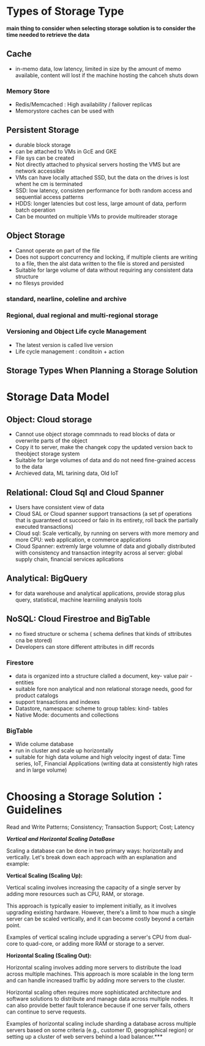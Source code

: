 # Types of Storage Type
**main thing to consider when selecting storage solution is to consider the time needed to retrieve the data**


## Cache
- in-memo data, low latency, limited in size by the amount of memo available, content will lost if the machine hosting the cahceh shuts down
### Memory Store
- Redis/Memcached  : High availability / failover replicas
- Memorystore caches can be used with

## Persistent Storage
- durable block storage
- can be attached to VMs in GcE and GKE
- File sys can be created
- Not directly attached to physical servers hosting the VMS but are network accessible
- VMs can have locally  attached SSD, but the data on the drives is lost whent he cm is terminated
- SSD: low latency, consisten performance for both random access and sequential access patterns
- HDDS: longer latencies but cost less, large amount of data, perform batch operation
- Can be mounted on multiple VMs to provide multireader storage
## Object Storage
- Cannot operate on part of the file
- Does not support concurrency and locking, if multiple clients are writing to a file, then the alst data written to the file is stored and persisted
- Suitable for large volume of data without requiring any consistent data structure
- no filesys provided
### standard, nearline, coleline and archive
### Regional, dual regional and multi-regional storage
### Versioning and Object Life cycle Management
- The latest version is called live version
- Life cycle management : conditoin + action


## Storage Types When Planning a Storage Solution


# Storage Data Model
## Object: Cloud storage
- Cannot use object storage commnads to read blocks of data or overwrite parts of the object
- Copy it to server, make the changek copy the updated version back to theobject storage system
- Suitable for large volumes of data and do not need fine-grained access to the data
- Archieved data, ML tarining data, Old IoT

## Relational: Cloud Sql and Cloud Spanner
- Users have consistent view of data
- Cloud SAL or Cloud spanner support transactions (a set pf operations that is guaranteed ot succeed or faio in its entirety, roll back the partially executed transactions)
- Cloud sql: Scale vertically, by running on servers with more memory and more CPU: web application, e commerce applications
- Cloud Spanner: extremly large volumne of data and globally distributed wiith consistency and transaction integrity across al server: global supply chain, financial services aplications
## Analytical: BigQuery
- for data warehouse and analytical applications, provide storag plus query, statistical, machine learniiing analysis tools

## NoSQL: Cloud Firestroe and BigTable

-  no fixed structure or schema ( schema defines that kinds of sttributes cna be stored)
- Developers can store different attributes in diff records

### Firestore
- data is organized into a structure clalled a document, key- value pair - entities
- suitable fore non analytical and non relational storage needs, good for product catalogs
- support transactions and indexes
- Datastore, namespace: scheme to group tables: kind- tables
- Native Mode: documents and collections

### BigTable
- Wide colume database
- run in cluster and scale up horizontally
- suitable for high data volume and high velocity ingest of data: Time series, IoT, Financial Applications
(writing data at consistently high rates and in large volume)


# Choosing a Storage Solution： Guidelines

Read and Write Patterns; Consistency; Transaction Support; Cost; Latency

***Vertical and Horizontal Scaling DataBase***

Scaling a database can be done in two primary ways: horizontally and vertically. Let's break down each approach with an explanation and example:

**Vertical Scaling (Scaling Up):**

Vertical scaling involves increasing the capacity of a single server by adding more resources such as CPU, RAM, or storage.

This approach is typically easier to implement initially, as it involves upgrading existing hardware.
However, there's a limit to how much a single server can be scaled vertically, and it can become costly beyond a certain point.

Examples of vertical scaling include upgrading a server's CPU from dual-core to quad-core, or adding more RAM or storage to a server.

**Horizontal Scaling (Scaling Out):**

Horizontal scaling involves adding more servers to distribute the load across multiple machines.
This approach is more scalable in the long term and can handle increased traffic by adding more servers to the cluster.

Horizontal scaling often requires more sophisticated architecture and software solutions to distribute and manage data across multiple nodes.
It can also provide better fault tolerance because if one server fails, others can continue to serve requests.

Examples of horizontal scaling include sharding a database across multiple servers based on some criteria (e.g., customer ID, geographical region) or setting up a cluster of web servers behind a load balancer.***